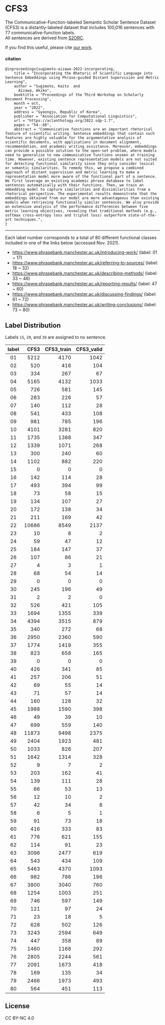 # CFS3

The Communicative-Function-labeled Semantic Scholar Sentence Dataset (CFS3) is a distantly-labeled dataset that includes 100,016 sentences with 77 communicative-function labels.  
All sentences are derived from [S2ORC](https://github.com/allenai/s2orc).

If you find this useful, please cite [our work](https://aclanthology.org/2022.sdp-1.7/).

#### citation

```
@inproceedings{sugimoto-aizawa-2022-incorporating,
    title = "Incorporating the Rhetoric of Scientific Language into Sentence Embeddings using Phrase-guided Distant Supervision and Metric Learning",
    author = "Sugimoto, Kaito  and
      Aizawa, Akiko",
    booktitle = "Proceedings of the Third Workshop on Scholarly Document Processing",
    month = oct,
    year = "2022",
    address = "Gyeongju, Republic of Korea",
    publisher = "Association for Computational Linguistics",
    url = "https://aclanthology.org/2022.sdp-1.7",
    pages = "54--68",
    abstract = "Communicative functions are an important rhetorical feature of scientific writing. Sentence embeddings that contain such features are highly valuable for the argumentative analysis of scientific documents, with applications in document alignment, recommendation, and academic writing assistance. Moreover, embeddings can provide a possible solution to the open-set problem, where models need to generalize to new communicative functions unseen at training time. However, existing sentence representation models are not suited for detecting functional similarity since they only consider lexical or semantic similarities. To remedy this, we propose a combined approach of distant supervision and metric learning to make a representation model more aware of the functional part of a sentence. We first leverage an existing academic phrase database to label sentences automatically with their functions. Then, we train an embedding model to capture similarities and dissimilarities from a rhetorical perspective. The experimental results demonstrate that the embeddings obtained from our model are more advantageous than existing models when retrieving functionally similar sentences. We also provide an extensive analysis of the performance differences between five metric learning objectives, revealing that traditional methods (e.g., softmax cross-entropy loss and triplet loss) outperform state-of-the-art techniques.",
}
```

---

Each label number corresponds to a total of 80 different functional classes included in one of the links below (accessed Nov. 2021).

- https://www.phrasebank.manchester.ac.uk/introducing-work/ (label: 01 ~ 17)
- https://www.phrasebank.manchester.ac.uk/referring-to-sources/ (label: 18 ~ 32)
- https://www.phrasebank.manchester.ac.uk/describing-methods/ (label: 33 ~ 46)
- https://www.phrasebank.manchester.ac.uk/reporting-results/ (label: 47 ~ 60)
- https://www.phrasebank.manchester.ac.uk/discussing-findings/ (label: 61 ~ 72)
- https://www.phrasebank.manchester.ac.uk/writing-conclusions/ (label: 73 ~ 80)

## Label Distribution

Labels `15`, `29`, and `39` are assigned to no sentence.

| label | CFS3 | CFS3_train | CFS3_valid |
|:--:|--:|--:|--:|
| 01 | 5212 | 4170 | 1042 |
| 02 | 520 | 416 | 104 |
| 03 | 334 | 267 | 67 |
| 04 | 5165 | 4132 | 1033 |
| 05 | 726 | 581 | 145 |
| 06 | 283 | 226 | 57 |
| 07 | 140 | 112 | 28 |
| 08 | 541 | 433 | 108 |
| 09 | 981 | 785 | 196 |
| 10 | 4101 | 3281 | 820 |
| 11 | 1735 | 1388 | 347 |
| 12 | 1339 | 1071 | 268 |
| 13 | 300 | 240 | 60 |
| 14 | 1102 | 882 | 220 |
| 15 | 0 | 0 | 0 |
| 16 | 142 | 114 | 28 |
| 17 | 493 | 394 | 99 |
| 18 | 73 | 58 | 15 |
| 19 | 134 | 107 | 27 |
| 20 | 172 | 138 | 34 |
| 21 | 211 | 169 | 42 |
| 22 | 10686 | 8549 | 2137 |
| 23 | 10 | 8 | 2 |
| 24 | 59 | 47 | 12 |
| 25 | 184 | 147 | 37 |
| 26 | 107 | 86 | 21 |
| 27 | 4 | 3 | 1 |
| 28 | 68 | 54 | 14 |
| 29 | 0 | 0 | 0 |
| 30 | 245 | 196 | 49 |
| 31 | 2 | 2 | 0 |
| 32 | 526 | 421 | 105 |
| 33 | 1694 | 1355 | 339 |
| 34 | 4394 | 3515 | 879 |
| 35 | 340 | 272 | 68 |
| 36 | 2950 | 2360 | 590 |
| 37 | 1774 | 1419 | 355 |
| 38 | 823 | 658 | 165 |
| 39 | 0 | 0 | 0 |
| 40 | 426 | 341 | 85 |
| 41 | 257 | 206 | 51 |
| 42 | 69 | 55 | 14 |
| 43 | 71 | 57 | 14 |
| 44 | 160 | 128 | 32 |
| 45 | 1988 | 1590 | 398 |
| 46 | 49 | 39 | 10 |
| 47 | 699 | 559 | 140 |
| 48 | 11873 | 9498 | 2375 |
| 49 | 2404 | 1923 | 481 |
| 50 | 1033 | 826 | 207 |
| 51 | 1642 | 1314 | 328 |
| 52 | 9 | 7 | 2 |
| 53 | 203 | 162 | 41 |
| 54 | 139 | 111 | 28 |
| 55 | 66 | 53 | 13 |
| 56 | 12 | 10 | 2 |
| 57 | 42 | 34 | 8 |
| 58 | 6 | 5 | 1 |
| 59 | 91 | 73 | 18 |
| 60 | 416 | 333 | 83 |
| 61 | 776 | 621 | 155 |
| 62 | 114 | 91 | 23 |
| 63 | 3096 | 2477 | 619 |
| 64 | 543 | 434 | 109 |
| 65 | 5463 | 4370 | 1093 |
| 66 | 982 | 786 | 196 |
| 67 | 3800 | 3040 | 760 |
| 68 | 1254 | 1003 | 251 |
| 69 | 746 | 597 | 149 |
| 70 | 121 | 97 | 24 |
| 71 | 23 | 18 | 5 |
| 72 | 628 | 502 | 126 |
| 73 | 3243 | 2594 | 649 |
| 74 | 447 | 358 | 89 |
| 75 | 1460 | 1168 | 292 |
| 76 | 2805 | 2244 | 561 |
| 77 | 2091 | 1673 | 418 |
| 78 | 169 | 135 | 34 |
| 79 | 2466 | 1973 | 493 |
| 80 | 564 | 451 | 113 |

## License

CC BY-NC 4.0
